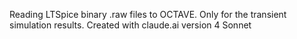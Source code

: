 Reading LTSpice binary .raw files to OCTAVE. 
Only for the transient simulation results.
Created with claude.ai version 4 Sonnet 
